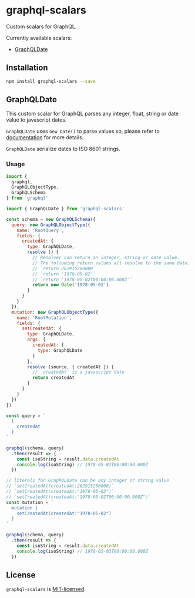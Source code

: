 # graphql-scalars

Custom scalars for GraphQL.

Currently available scalars:

* [GraphQLDate](#GraphQLDate)

## Installation

```bash
npm install graphql-scalars --save
```

## GraphQLDate <a name="GraphQLDate" />

This custom scalar for GraphQL parses any integer, float, string or date value to javascript dates.

`GraphQLDate` uses `new Date()` to parse values so, please refer to [documentation](https://developer.mozilla.org/en-US/docs/Web/JavaScript/Reference/Global_Objects/Date) for more details.

`GraphQLDate` serialize dates to ISO 8601 strings.

### Usage

```javascript
import {
  graphql,
  GraphQLObjectType,
  GraphQLSchema
} from 'graphql'

import { GraphQLDate } from 'graphql-scalars'

const schema = new GraphQLSchema({
  query: new GraphQLObjectType({
    name: 'RootQuery',
    fields: {
      createdAt: {
        type: GraphQLDate,
        resolve () {
          // Resolver can return an integer, string or date value.
          // The following return values all resolve to the same date.
          // `return 262915200000`
          // `return '1978-05-02'`
          // `return '1978-05-02T00:00:00.000Z'`
          return new Date('1978-05-02')
        }
      }
    }
  }),
  mutation: new GraphQLObjectType({
    name: 'RootMutation',
    fields: {
      setCreatedAt: {
        type: GraphQLDate,
        args: {
          createdAt: {
            type: GraphQLDate
          }
        },
        resolve (source, { createdAt }) {
          // `createdAt` is a javascript date
          return createdAt
        }
      }
    }
  })
})

const query = `
  {
    createdAt
  }
`

graphql(schema, query)
  .then(result => {
    const isoString = result.data.createdAt
    console.log(isoString) // 1978-05-02T00:00:00.000Z
  })

// literals for GraphQLDate can be any integer or string value
// `setCreatedAt(createdAt:262915200000)`
// `setCreatedAt(createdAt:"1978-05-02")`
// `setCreatedAt(createdAt:"1978-05-02T00:00:00.000Z")`
const mutation = `
  mutation {
    setCreatedAt(createdAt:"1978-05-02")
  }
`

graphql(schema, query)
  .then(result => {
    const isoString = result.data.createdAt
    console.log(isoString) // 1978-05-02T00:00:00.000Z
  })
```

## License

`graphql-scalars` is [MIT-licensed](https://github.com/adriano-di-giovanni/graphql-scalars/blob/master/LICENSE).
